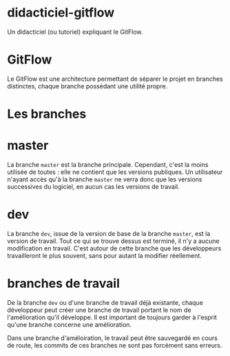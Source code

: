 # didacticiel-gitflow

Un didacticiel (ou tutoriel) expliquant le GitFlow.

# GitFlow

Le GitFlow est une architecture permettant de séparer le projet en branches distinctes, chaque branche possédant une utilité propre.

# Les branches

# master

La branche `master` est la branche principale. Cependant, c'est la moins utilisée de toutes : elle ne contient que les versions publiques. Un utilisateur n'ayant accès qu'à la branche `master` ne verra donc que les versions successives du logiciel, en aucun cas les versions de travail.

# dev

La branche `dev`, issue de la version de base de la branche `master`, est la version de travail. Tout ce qui se trouve dessus est terminé, il n'y a aucune modification en travail. C'est autour de cette branche que les développeurs travailleront le plus souvent, sans pour autant la modifier réellement.

# branches de travail

De la branche `dev` ou d'une branche de travail déjà existante, chaque développeur peut créer une branche de travail portant le nom de l'amélioration qu'il développe. Il est important de toujours garder à l'esprit qu'une branche concerne une amélioration.

Dans une branche d'améloiration, le travail peut être sauvegardé en cours de route, les commits de ces branches ne sont pas forcément sans erreurs.
